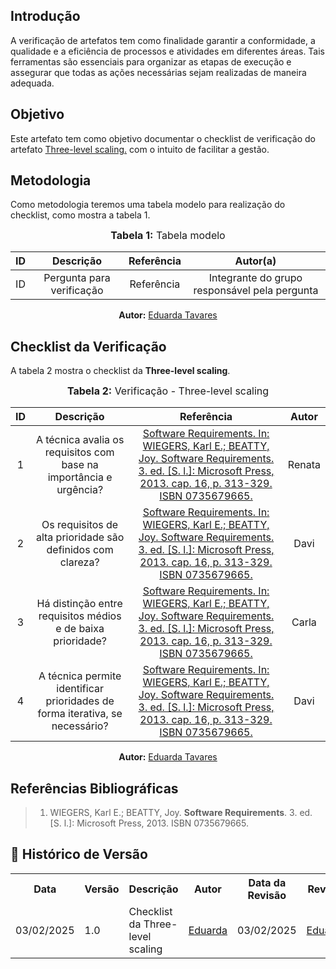 ## Introdução
A verificação de artefatos tem como finalidade garantir a conformidade, a qualidade e a eficiência de processos e atividades em diferentes áreas. Tais ferramentas são essenciais para organizar as etapas de execução e assegurar que todas as ações necessárias sejam realizadas de maneira adequada.

## Objetivo
Este artefato tem como objetivo documentar o checklist de verificação do artefato [Three-level scaling.](../../PerfilUsuario/TecnicasPrior/Three.md) com o intuito de facilitar a gestão.

## Metodologia
Como metodologia teremos uma tabela modelo para realização do checklist, como mostra a tabela 1.

<center>
<font size="3"><b>Tabela 1:</b> Tabela modelo </font>

|  ID   |         Descrição         | Referência |                   Autor(a)                    |
| :---: | :-----------------------: | :--------: | :-------------------------------------------: |
|  ID   | Pergunta para verificação | Referência | Integrante do grupo responsável pela pergunta |

<p align="center"><b>Autor:</b> <a href="https://github.com/erteduarda">Eduarda Tavares</a></p> 
</center>

## Checklist da Verificação
A tabela 2 mostra o checklist da **Three-level scaling**.

<center>
<font size="3"><b>Tabela 2:</b> Verificação - Three-level scaling </font>

|  ID   |                                  Descrição                                   |                                                                                         Referência                                                                                          | Autor  |
| :---: | :--------------------------------------------------------------------------: | :-----------------------------------------------------------------------------------------------------------------------------------------------------------------------------------------: | :----: |
|   1   |      A técnica avalia os requisitos com base na importância e urgência?      | [Software Requirements. In: WIEGERS, Karl E.; BEATTY, Joy. Software Requirements. 3. ed. [S. l.]: Microsoft Press, 2013. cap. 16, p. 313-329. ISBN 0735679665.](../../assets/images/T1.png) | Renata |
|   2   |         Os requisitos de alta prioridade são definidos com clareza?          | [Software Requirements. In: WIEGERS, Karl E.; BEATTY, Joy. Software Requirements. 3. ed. [S. l.]: Microsoft Press, 2013. cap. 16, p. 313-329. ISBN 0735679665.](../../assets/images/T1.png) |  Davi  |
|   3   |         Há distinção entre requisitos médios e de baixa prioridade?          | [Software Requirements. In: WIEGERS, Karl E.; BEATTY, Joy. Software Requirements. 3. ed. [S. l.]: Microsoft Press, 2013. cap. 16, p. 313-329. ISBN 0735679665.](../../assets/images/T1.png) | Carla  |
|   4   | A técnica permite identificar prioridades de forma iterativa, se necessário? | [Software Requirements. In: WIEGERS, Karl E.; BEATTY, Joy. Software Requirements. 3. ed. [S. l.]: Microsoft Press, 2013. cap. 16, p. 313-329. ISBN 0735679665.](../../assets/images/T2.png) |  Davi  |

<p align="center"><b>Autor:</b> <a href="https://github.com/erteduarda">Eduarda Tavares</a></p> 
</center>

## Referências Bibliográficas
> 1. WIEGERS, Karl E.; BEATTY, Joy. **Software Requirements**. 3. ed. [S. l.]: Microsoft Press, 2013. ISBN 0735679665.

## :round_pushpin: Histórico de Versão 

<div align="center">
    <table>
        <tr>
            <th>Data</th>
            <th>Versão</th>
            <th>Descrição</th>
            <th>Autor</th>
            <th>Data da Revisão</th>
            <th>Revisor</th>
        </tr>
        <tr>
            <td>03/02/2025</td>
            <td>1.0</td>
            <td>Checklist da Three-level scaling</td>
            <td><a href="https://github.com/erteduarda">Eduarda</a></td>
            <td>03/02/2025</td>
            <td><a href="https://github.com/erteduarda">Eduarda</a></td>
        </tr>
    </table>
</div>


